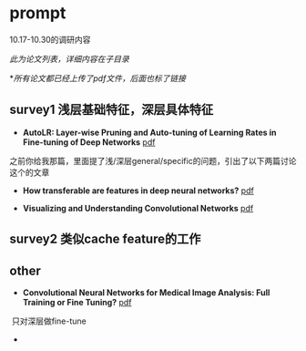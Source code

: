 # prompt

10.17-10.30的调研内容

*此为论文列表，详细内容在子目录*

**所有论文都已经上传了pdf文件，后面也标了链接*



## survey1 浅层基础特征，深层具体特征

* **AutoLR: Layer-wise Pruning and Auto-tuning of Learning Rates in Fine-tuning of Deep Networks**	[pdf](https://ojs.aaai.org/index.php/AAAI/article/view/16350)

​		之前你给我那篇，里面提了浅/深层general/specific的问题，引出了以下两篇讨论这个的文章

* **How transferable are features in deep neural networks?**	[pdf](https://proceedings.neurips.cc/paper/2014/hash/375c71349b295fbe2dcdca9206f20a06-Abstract.html)



* **Visualizing and Understanding Convolutional Networks**	[pdf](https://link.springer.com/chapter/10.1007/978-3-319-10590-1_53)



## survey2 类似cache feature的工作



## other

* **Convolutional Neural Networks for Medical Image Analysis: Full Training or Fine Tuning?** 	[pdf](https://ieeexplore.ieee.org/abstract/document/7426826)

​		只对深层做fine-tune

* 
